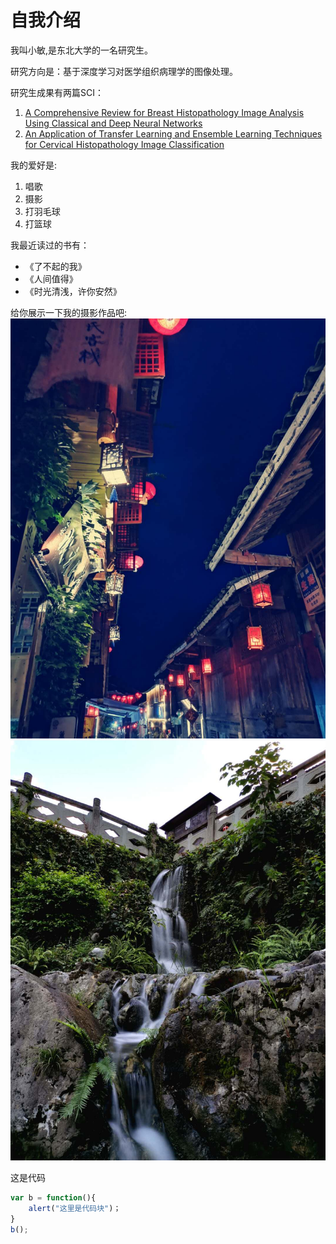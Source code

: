 # 自我介绍

我叫小敏,是东北大学的一名研究生。

研究方向是：基于深度学习对医学组织病理学的图像处理。

研究生成果有两篇SCI：

1. [A Comprehensive Review for Breast Histopathology Image Analysis Using Classical and Deep Neural Networks](https://ieeexplore.ieee.org/document/9091012)
2. [An Application of Transfer Learning and Ensemble Learning Techniques for Cervical Histopathology Image Classification](https://ieeexplore.ieee.org/document/9107128)
   
我的爱好是:

1. 唱歌
2. 摄影
3. 打羽毛球
4. 打篮球

我最近读过的书有：

* 《了不起的我》
* 《人间值得》
* 《时光清浅，许你安然》

给你展示一下我的摄影作品吧:
![](img/1.jpg)
![](img/2.jpg)



这是代码

```javascript
var b = function(){
    alert("这里是代码块")；
}
b();
```